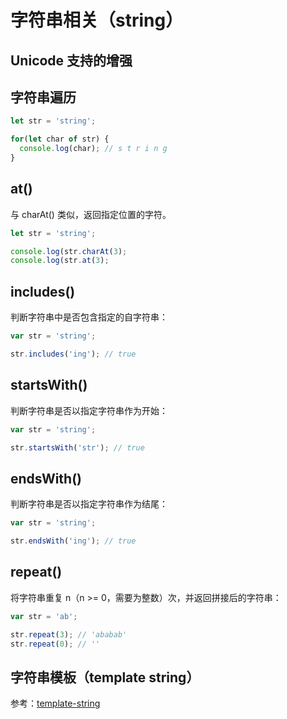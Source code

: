 字符串相关（string）
====

Unicode 支持的增强
----

字符串遍历
----

```js
let str = 'string';

for(let char of str) {
  console.log(char); // s t r i n g
}
```

at()
----

与 charAt() 类似，返回指定位置的字符。

```js
let str = 'string';

console.log(str.charAt(3);
console.log(str.at(3);
```

includes()
----

判断字符串中是否包含指定的自字符串：

```js
var str = 'string';

str.includes('ing'); // true
```

startsWith()
----

判断字符串是否以指定字符串作为开始：

```js
var str = 'string';

str.startsWith('str'); // true
```

endsWith()
----

判断字符串是否以指定字符串作为结尾：

```js
var str = 'string';

str.endsWith('ing'); // true
```

repeat()
----

将字符串重复 n（n >= 0，需要为整数）次，并返回拼接后的字符串：

```js
var str = 'ab';

str.repeat(3); // 'ababab'
str.repeat(0); // ''
```

字符串模板（template string）
----

参考：[template-string](./template-string.md)
